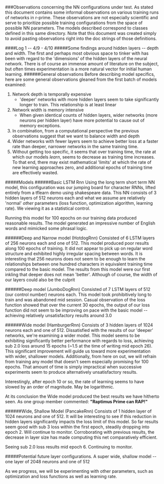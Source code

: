 ###Observations concerning the NN configurations under test.
As stated this document contains some informal observations on various training runs of networks in r-prime.
These observations are not especially scientific and serve to prioritize possible training configurations
from the space of possible NN parameters. The models described correspond to classes defined in this same
directory. Note that this document was created simply to avoid pasting observations right into the doc strings
of those definitions.

####Log 1 -- 4/9 - 4/10 
#####Some findings around hidden layers -- depth and width.
The first and perhaps most obvious space to tinker with has been with regard to the 'dimensions' of
the hidden layers of the neural network. There is of course an immense amount of literature on the subject,
but often times experimentation is a more natural vector for initial human learning. 
######General observations
Before describing model specifics, here are some general observations gleaned from the first batch of models examined:

1. Network depth is temporally expensive
    * 'deeper' networks with more hidden layers seem to take significantly longer to train. 
    This relationship is at least linear
2. Network width is memory intensive
    * When given identical counts of hidden layers, wider networks (more neurons per hidden layer) have more
    potential to cause out of memory exceptions.
3. In combination, from a computational perspective the previous observations suggest that we want to balance
width and depth
4. Wider networks with fewer layers seem to achieve better loss at a faster rate than deeper, narrower networks
in the same training time.
5. Without getting too specific, it seems that over training time, the rate at which our models *learn*, seems to 
decrease as training time increases. To that end, there may exist mathematical 'limits' at which the rate of 
new learning approaches zero, and additional epochs of training time are effectively wasted.

#####Models
######Basic LSTM Rnn
Using the long term short term NN model, this configuration was our jumping board for character RNNs, lifted entirely
from a tflearn demo using shakespeare data. This NN consists of 3 hidden layers of 512 neurons each and what we assume
are relatively 'normal' *other* parameters (loss function, optimization algorithm, learning rate). We viewing it as a
statistical control.

Running this model for 100 epochs on our training data produced reasonable results. The model generated an impressive
number of English words and mimicked some phrasal logic.

######Deep and Narrow model (HotdogRnn)
Consisted of 6 LSTM layers of 256 neurons each and one of 512. This model produced poor results along 100 epochs of training. It did
not appear to pick up on regular word structure and exhibited highly irregular spacing between words. It is interesting
that 256 neurons does not seem to be enough to learn the relationships between one hundred characters in equivalent
training time compared to the basic model. The results from this model were our first inkling that deeper does not mean
'better'. Although of course, the width of our layers could also be the culprit

######Deep model (JumboDogRnn)
Consisted of 7 LSTM layers of 512 (our control number) neurons each. This model took prohibitively long to train and
was abandoned mid session. Casual observation of the loss function showed that over the current 30 epochs, the output
of our loss function did not seem to be improving on pace with the basic model -- achieving relatively unsatisfactory
results around 3.0

######Wide model (HamburgerRnn)
Consists of 3 hidden layers of 1024 neurons each and one of 512. Dissatisfied with the results of our 'deeper' networks,
we're examining a wider model. This model seems to be exhibiting significantly better performance with regards to loss,
achieving sub 2.0 loss around 15 epochs (~1.5 at the time of writing mid epoch 26). This significant improvement will
guide us toward more experimentation with wider, shallower models. Additionally, from here on out, we will refrain from
training any model that doesn't seem especially promising for 100 epochs. That amount of time is simply impractical when
successive experiments seem to produce alternatively unsatisfactory results. 

Interestingly, after epoch 10 or so, the rate of learning seems to have slowed by an order of magnitude. May be logarithmic.

At its conclusion the Wide model produced the best results we have hitherto seen. As one group member commented:
**"Raptimus Prime can RAP!"**

######Wide, Shallow Model (PancakeRnn)
Consists of 1 hidden layer of 1024 neurons and one of 512. It will be interesting to see if this reduction in hidden
layers significantly impacts the loss limit of this model. So far results seem good with sub 3 loss within the first
epoch, steadily dropping into epoch 2. Will continue to monitor. Corroborating with previous results, the decrease in
layer size has made computing this net comparatively efficient.

Seeing sub 2.0 loss results mid epoch 6. Continuing to monitor.

#####Potential future layer configurations.
A super wide, shallow model -- one layer of 2048 neurons and one of 512

As we progress, we will be experimenting with other parameters, such as optimization and loss functions as well as
learning rate.